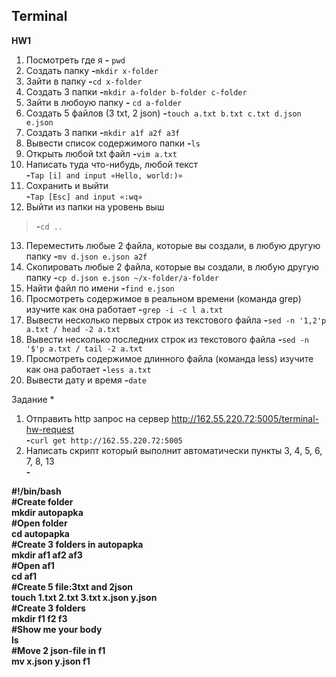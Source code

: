 ## Terminal
**HW1**
1) Посмотреть где я **-** `pwd`
2) Создать папку **-**`mkdir x-folder`
3) Зайти в папку **-**`cd x-folder`
4) Создать 3 папки
 **-**`mkdir a-folder b-folder c-folder`
5) Зайти в любоую папку
 **-** `cd a-folder`
6) Создать 5 файлов (3 txt, 2 json)
 **-**`touch a.txt b.txt c.txt d.json e.json`
7) Создать 3 папки
 **-**`mkdir a1f a2f a3f`
8) Вывести список содержимого папки
 **-**`ls`
9) Открыть любой txt файл
 **-**`vim a.txt`
10) Написать туда что-нибудь, любой текст<br> **-**`Tap [i] and input «Hello, world:)»`
11) Сохранить и выйти<br> **-**`Tap [Esc] and input «:wq»`
12) Выйти из папки на уровень выш
> **-**`cd ..`
13) Переместить любые 2 файла, которые вы создали, в любую другую папку
 **-**`mv d.json e.json a2f`
14) Скопировать любые 2 файла, которые вы создали, в любую другую папку
 **-**`cp d.json e.json ~/x-folder/a-folder`
15) Найти файл по имени
 **-**`find e.json`
16) Просмотреть содержимое в реальном времени (команда grep) изучите как она работает
 **-**`grep -i -c l a.txt`
17) Вывести несколько первых строк из текстового файла
**-**`sed -n '1,2'p a.txt / head -2 a.txt`
18) Вывести несколько последних строк из текстового файла
 **-**`sed -n '$'p a.txt / tail -2 a.txt` 
19) Просмотреть содержимое длинного файла (команда less) изучите как она работает
 **-**`less a.txt`
20) Вывести дату и время
 **-**`date`


Задание *
1) Отправить http запрос на сервер http://162.55.220.72:5005/terminal-hw-request<br> **-**`curl get http://162.55.220.72:5005`
2) Написать скрипт который выполнит автоматически пункты 3, 4, 5, 6, 7, 8, 13<br> **-**

**#!/bin/bash<br>
#Create folder<br>
mkdir autopapka<br>
#Open folder<br>
cd autopapka<br>
#Create 3 folders in autopapka<br>
mkdir af1 af2 af3<br>
#Open af1<br>
cd af1<br>
#Create 5 file:3txt and 2json<br>
touch 1.txt 2.txt 3.txt x.json y.json<br>
#Create 3 folders<br>
mkdir f1 f2 f3<br>
#Show me your body<br>
ls<br>
#Move 2 json-file in f1<br>
mv x.json y.json f1<br>**

